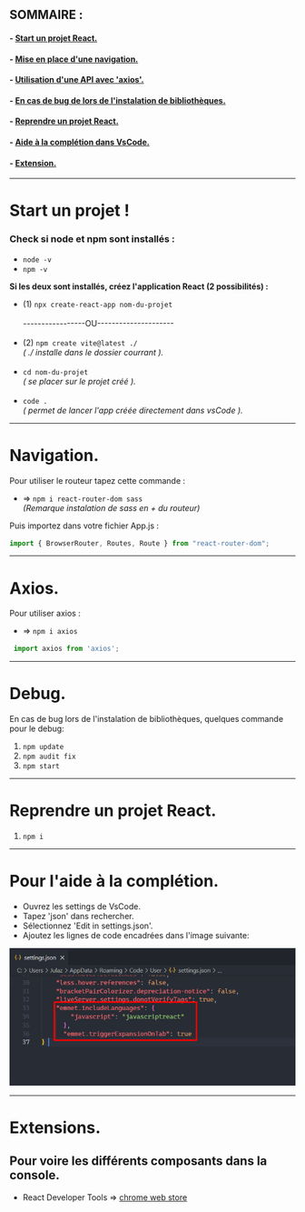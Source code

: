 
## SOMMAIRE : 
#### - [Start un projet React.](#start)
#### - [Mise en place d'une navigation.](#nav)
#### - [Utilisation d'une API avec 'axios'.](#axios)
#### - [En cas de bug de lors de l'instalation de bibliothèques.](#debug)
#### - [Reprendre un projet React.](#reprendre)
#### - [Aide à la complétion dans VsCode.](#completion)
#### - [Extension.](#extension)
----------------------- 

# <a name= "start">Start un projet !</a>

### Check si node et npm sont installés : 
 - ``node -v``  
 - ``npm -v``

**Si les deux sont installés, créez l'application React (2 possibilités) :** </br>
- (1) ``npx create-react-app nom-du-projet``</br></br>
-----------------OU--------------------- </br></br>
- (2) ``npm create vite@latest ./`` </br>
*( ./ installe dans le dossier courrant ).*</br></br>
- ``cd nom-du-projet`` </br>
*( se placer sur le projet créé ).*</br></br>
- ``code .`` </br>
*( permet de lancer l'app créée directement dans vsCode ).*

--------------------------------- 

# <a name="nav">Navigation.</a>
Pour utiliser le routeur tapez cette commande :
- => ``npm i react-router-dom sass``  
  *(Remarque instalation de sass en + du routeur)*

Puis importez dans votre fichier App.js :
```js
import { BrowserRouter, Routes, Route } from "react-router-dom";
```

---------------------------------- 


# <a name="axios">Axios.</a>
Pour utiliser axios :
- => ``npm i axios``
```js
 import axios from 'axios';
```

---------------------------------- 


# <a name="debug">Debug.</a>
En cas de bug lors de l'instalation de bibliothèques, quelques commande pour le debug:
1. ``npm update``
2. ``npm audit fix``
3. ``npm start``


---------------------------------- 


# <a name="reprendre">Reprendre un projet React.</a> 

1. ``npm i``


---------------------------------- 


# <a name= "completion">Pour l'aide à la complétion.</a>
- Ouvrez les settings de VsCode.
- Tapez 'json' dans rechercher.
- Sélectionnez 'Edit in settings.json'.
- Ajoutez les lignes de code encadrées dans l'image suivante:   

![step one](src/plugin.png)  


----------------------------------  


# <a name= "extension">Extensions.</a>
## Pour voire les différents composants dans la console.
- React Developer Tools => [chrome web store](https://chrome.google.com/webstore/detail/react-developer-tools/fmkadmapgofadopljbjfkapdkoienihi)


